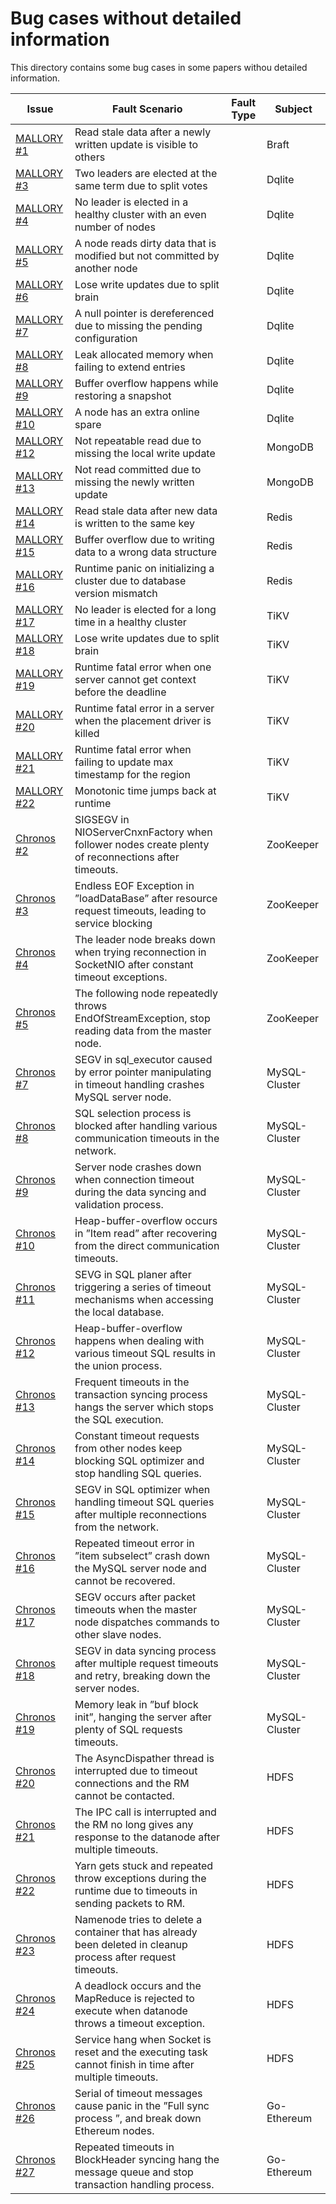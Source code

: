# Bug cases without detailed information

This directory contains some bug cases in some papers withou detailed information.



| Issue   | Fault Scenario | Fault Type |  Subject  |
|----------|----------|----------|--------|
| [MALLORY #1](https://arxiv.org/pdf/2305.02601)    | Read stale data after a newly written update is visible to others    |     |   Braft  |
| [MALLORY #3](https://arxiv.org/pdf/2305.02601)    | Two leaders are elected at the same term due to split votes    |     |   Dqlite  |
| [MALLORY #4](https://arxiv.org/pdf/2305.02601)    | No leader is elected in a healthy cluster with an even number of nodes    |     |   Dqlite  |
| [MALLORY #5](https://arxiv.org/pdf/2305.02601)    | A node reads dirty data that is modified but not committed by another node    |     |   Dqlite  |
| [MALLORY #6](https://arxiv.org/pdf/2305.02601)    | Lose write updates due to split brain    |     |   Dqlite  |
| [MALLORY #7](https://arxiv.org/pdf/2305.02601)    | A null pointer is dereferenced due to missing the pending configuration    |     |   Dqlite  |
| [MALLORY #8](https://arxiv.org/pdf/2305.02601)    | Leak allocated memory when failing to extend entries    |     |   Dqlite  |
| [MALLORY #9](https://arxiv.org/pdf/2305.02601)    | Buffer overflow happens while restoring a snapshot    |     |   Dqlite  |
| [MALLORY #10](https://arxiv.org/pdf/2305.02601)    | A node has an extra online spare    |     |   Dqlite  |
| [MALLORY #12](https://arxiv.org/pdf/2305.02601)    | Not repeatable read due to missing the local write update    |     |   MongoDB  |
| [MALLORY #13](https://arxiv.org/pdf/2305.02601)    | Not read committed due to missing the newly written update    |     |   MongoDB  |
| [MALLORY #14](https://arxiv.org/pdf/2305.02601)    | Read stale data after new data is written to the same key    |     |   Redis  |
| [MALLORY #15](https://arxiv.org/pdf/2305.02601)    | Buffer overflow due to writing data to a wrong data structure    |     |   Redis  |
| [MALLORY #16](https://arxiv.org/pdf/2305.02601)    | Runtime panic on initializing a cluster due to database version mismatch    |     |   Redis  |
| [MALLORY #17](https://arxiv.org/pdf/2305.02601)    | No leader is elected for a long time in a healthy cluster    |     |   TiKV  |
| [MALLORY #18](https://arxiv.org/pdf/2305.02601)    | Lose write updates due to split brain    |     |   TiKV  |
| [MALLORY #19](https://arxiv.org/pdf/2305.02601)    | Runtime fatal error when one server cannot get context before the deadline    |     |   TiKV  |
| [MALLORY #20](https://arxiv.org/pdf/2305.02601)    | Runtime fatal error in a server when the placement driver is killed    |     |   TiKV  |
| [MALLORY #21](https://arxiv.org/pdf/2305.02601)    | Runtime fatal error when failing to update max timestamp for the region    |     |   TiKV  |
| [MALLORY #22](https://arxiv.org/pdf/2305.02601)    | Monotonic time jumps back at runtime    |     |   TiKV  |
| [Chronos #2](https://ieeexplore.ieee.org/document/10646793)    |  SIGSEGV in NIOServerCnxnFactory when follower nodes create plenty of reconnections after timeouts.    |     |   ZooKeeper  |
| [Chronos #3](https://ieeexplore.ieee.org/document/10646793)    |  Endless EOF Exception in ”loadDataBase” after resource request timeouts, leading to service blocking    |     |   ZooKeeper  |
| [Chronos #4](https://ieeexplore.ieee.org/document/10646793)    |  The leader node breaks down when trying reconnection in SocketNIO after constant timeout exceptions.    |     |   ZooKeeper  |
| [Chronos #5](https://ieeexplore.ieee.org/document/10646793)    |   The following node repeatedly throws EndOfStreamException, stop reading data from the master node.    |     |   ZooKeeper  |
| [Chronos #7](https://ieeexplore.ieee.org/document/10646793)    |   SEGV in sql_executor caused by error pointer manipulating in timeout handling crashes MySQL server node.   |     |   MySQL-Cluster  |
| [Chronos #8](https://ieeexplore.ieee.org/document/10646793)    |   SQL selection process is blocked after handling various communication timeouts in the network.   |     |   MySQL-Cluster  |
| [Chronos #9](https://ieeexplore.ieee.org/document/10646793)    |    Server node crashes down when connection timeout during the data syncing and validation process.   |     |   MySQL-Cluster  |
| [Chronos #10](https://ieeexplore.ieee.org/document/10646793)    |    Heap-buffer-overflow occurs in ”Item read” after recovering from the direct communication timeouts.   |     |   MySQL-Cluster  |
| [Chronos #11](https://ieeexplore.ieee.org/document/10646793)    |    SEVG in SQL planer after triggering a series of timeout mechanisms when accessing the local database.   |     |   MySQL-Cluster  |
| [Chronos #12](https://ieeexplore.ieee.org/document/10646793)    |    Heap-buffer-overflow happens when dealing with various timeout SQL results in the union process.   |     |   MySQL-Cluster  |
| [Chronos #13](https://ieeexplore.ieee.org/document/10646793)    |    Frequent timeouts in the transaction syncing process hangs the server which stops the SQL execution.   |     |   MySQL-Cluster  |
| [Chronos #14](https://ieeexplore.ieee.org/document/10646793)    |     Constant timeout requests from other nodes keep blocking SQL optimizer and stop handling SQL queries.   |     |   MySQL-Cluster  |
| [Chronos #15](https://ieeexplore.ieee.org/document/10646793)    |     SEGV in SQL optimizer when handling timeout SQL queries after multiple reconnections from the network.   |     |   MySQL-Cluster  |
| [Chronos #16](https://ieeexplore.ieee.org/document/10646793)    |    Repeated timeout error in ”item subselect” crash down the MySQL server node and cannot be recovered.   |     |   MySQL-Cluster  |
| [Chronos #17](https://ieeexplore.ieee.org/document/10646793)    |    SEGV occurs after packet timeouts when the master node dispatches commands to other slave nodes.   |     |   MySQL-Cluster  |
| [Chronos #18](https://ieeexplore.ieee.org/document/10646793)    |    SEGV in data syncing process after multiple request timeouts and retry, breaking down the server nodes.   |     |   MySQL-Cluster  |
| [Chronos #19](https://ieeexplore.ieee.org/document/10646793)    |     Memory leak in ”buf block init”, hanging the server after plenty of SQL requests timeouts.   |     |   MySQL-Cluster  |
| [Chronos #20](https://ieeexplore.ieee.org/document/10646793)    |      The AsyncDispather thread is interrupted due to timeout connections and the RM cannot be contacted.   |     |   HDFS  |
| [Chronos #21](https://ieeexplore.ieee.org/document/10646793)    |      The IPC call is interrupted and the RM no long gives any response to the datanode after multiple timeouts.   |     |   HDFS  |
| [Chronos #22](https://ieeexplore.ieee.org/document/10646793)    |      Yarn gets stuck and repeated throw exceptions during the runtime due to timeouts in sending packets to RM.   |     |   HDFS  |
| [Chronos #23](https://ieeexplore.ieee.org/document/10646793)    |       Namenode tries to delete a container that has already been deleted in cleanup process after request timeouts.    |     |   HDFS  |
| [Chronos #24](https://ieeexplore.ieee.org/document/10646793)    |      A deadlock occurs and the MapReduce is rejected to execute when datanode throws a timeout exception.   |     |   HDFS  |
| [Chronos #25](https://ieeexplore.ieee.org/document/10646793)    |        Service hang when Socket is reset and the executing task cannot finish in time after multiple timeouts.    |     |   HDFS  |
| [Chronos #26](https://ieeexplore.ieee.org/document/10646793)    |       Serial of timeout messages cause panic in the ”Full sync process ”, and break down Ethereum nodes.   |     |   Go-Ethereum  |
| [Chronos #27](https://ieeexplore.ieee.org/document/10646793)    |         Repeated timeouts in BlockHeader syncing hang the message queue and stop transaction handling process.    |     |   Go-Ethereum  |